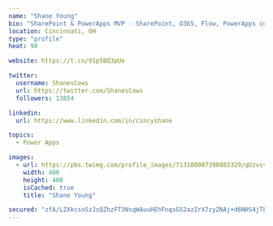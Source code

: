 ```yaml
---
name: "Shane Young"
bio: "SharePoint & PowerApps MVP - SharePoint, O365, Flow, PowerApps consulting? @PowerApps911 | Pure Snark? You found it."
location: Cincinnati, OH
type: "profile"
heat: 98

website: https://t.co/91p5BQ3pUe

twitter:
  username: ShanesCows
  url: https://twitter.com/ShanesCows
  followers: 13854

linkedin:
  url: https://www.linkedin.com/in/cincyshane

topics:
  - Power Apps

images:
  - url: https://pbs.twimg.com/profile_images/713100007398883329/qUzvsvQ3_400x400.jpg
    width: 400
    height: 400
    isCached: true
    title: "Shane Young"

secured: "zfA/LZXkcsoSzJsQZhzFT3NsqWAuuHEhFnqsG52azZrX7zyZNAj+d6NHS4jTL4+g6rUTvFeR+AO+z+NKMu/fODX2YLEaTcYqx25CrmYSCKx5KyOH2nBQKrcc+xh/Tdoh1CH5/dI8b4wbb24bfZTPBT7O6LshXjuKx7sXUwJqh7/6QR/hssEtgiugO/n3xvgqN8BuWVUn28Cizav/6w8BHWEN2nyKRJhGpdWlFAhBIpuaDuia3P7WkSs36jHr9+vNcAQ2U8SV68hV+NYmDnnudod8sFf9iacLnu0v0Up0OkzOqk+fbz/wfcYqpbl6qRovgdlVcw60AfXcHY6MNrmMoF0R/NmRljvh9KnXOORbjvTh17Cmo64/yvKe1I2htEjLsBw7kGciWBVdIRL3BFcAgfMkgK88D+FDB6npjIvq1iA=;b5HqP+Vj5IdVfGOGBN//lA=="
---
```


